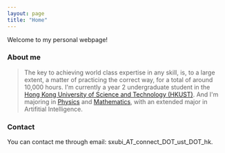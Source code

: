 ```yaml
---
layout: page
title: "Home"
---
```


Welcome to my personal webpage!

### About me
> The key to achieving world class expertise in any skill, is, to a large extent, a matter of practicing the correct way, for a total of around 10,000 hours.
I'm currently a year 2 undergraduate student in the [Hong Kong University of Science and Technology (HKUST)](https://hkust.edu.hk). And I'm majoring in [Physics](https://physics.ust.hk/) and [Mathematics](https://www.math.hkust.edu.hk/), with an extended major in Artifitial Intelligence.

### Contact
You can contact me through email: sxubi_AT_connect_DOT_ust_DOT_hk.
